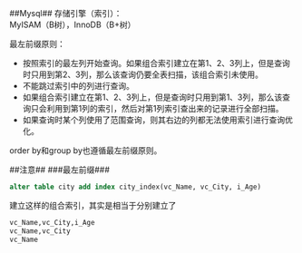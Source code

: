 ##Mysql##
存储引擎（索引）：  
MyISAM（B树），InnoDB（B+树）

最左前缀原则：

- 按照索引的最左列开始查询。如果组合索引建立在第1、2、3列上，但是查询时只用到第2、3列，那么该查询仍要全表扫描，该组合索引未使用。
- 不能跳过索引中的列进行查询。
 - 如果组合索引建立在第1、2、3列上，但是查询时只用到第1、3列，那么该查询只会利用到第1列的索引，然后对第1列索引查出来的记录进行全部扫描。
 - 如果查询时某个列使用了范围查询，则其右边的列都无法使用索引进行查询优化。

order by和group by也遵循最左前缀原则。


##注意##
###最左前缀###
```sql
alter table city add index city_index(vc_Name, vc_City, i_Age)
```

建立这样的组合索引，其实是相当于分别建立了

```sql
vc_Name,vc_City,i_Age  
vc_Name,vc_City  
vc_Name 
```